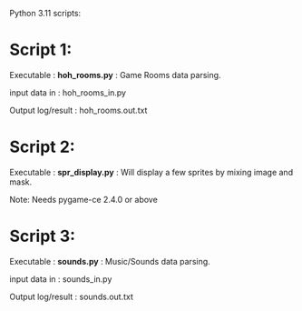 Python 3.11 scripts:

Script 1:
=========
Executable : **hoh_rooms.py** : Game Rooms data parsing.

input data in : hoh_rooms_in.py

Output log/result : hoh_rooms.out.txt

Script 2:
=========

Executable : **spr_display.py** : Will display a few sprites by mixing image and mask.

Note: Needs pygame-ce 2.4.0 or above

Script 3:
=========

Executable : **sounds.py** : Music/Sounds data parsing.

input data in : sounds_in.py

Output log/result : sounds.out.txt
